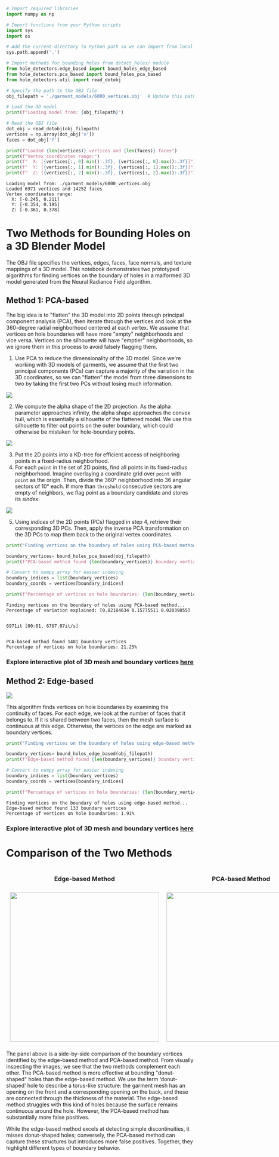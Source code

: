 ```python
# Import required libraries
import numpy as np

```


```python
# Import functions from your Python scripts
import sys
import os

# Add the current directory to Python path so we can import from local modules
sys.path.append('.')

# Import methods for bounding holes from detect_holes/ module
from hole_detectors.edge_based import bound_holes_edge_based
from hole_detectors.pca_based import bound_holes_pca_based
from hole_detectors.util import read_dotobj

```


```python
# Specify the path to the OBJ file
obj_filepath = './garment_models/6000_vertices.obj'  # Update this path as needed
```


```python
# Load the 3D model
print(f"Loading model from: {obj_filepath}")

# Read the OBJ file
dot_obj = read_dotobj(obj_filepath)
vertices = np.array(dot_obj['v'])
faces = dot_obj['f']

print(f"Loaded {len(vertices)} vertices and {len(faces)} faces")
print(f"Vertex coordinates range:")
print(f"  X: [{vertices[:, 0].min():.3f}, {vertices[:, 0].max():.3f}]")
print(f"  Y: [{vertices[:, 1].min():.3f}, {vertices[:, 1].max():.3f}]")
print(f"  Z: [{vertices[:, 2].min():.3f}, {vertices[:, 2].max():.3f}]")

```

    Loading model from: ./garment_models/6000_vertices.obj
    Loaded 6971 vertices and 14252 faces
    Vertex coordinates range:
      X: [-0.245, 0.211]
      Y: [-0.354, 0.195]
      Z: [-0.361, 0.378]


# Two Methods for Bounding Holes on a 3D Blender Model

The OBJ file specifies the vertices, edges, faces, face normals, and texture mappings of a 3D model. This notebook demonstrates two prototyped algorithms for finding vertices on the boundary of holes in a malformed 3D model generated from the Neural Radiance Field algorithm.

## Method 1: PCA-based
The big idea is to "flatten" the 3D model into 2D points through principal component analysis (PCA), then iterate through the vertices and look at the 360-degree radial neighborhood centered at each vertex. We assume that vertices on hole boundaries will have more "empty" neighborhoods and vice versa. Vertices on the silhouette will have "emptier" neighborhoods, so we ignore them in this process to avoid falsely flagging them. 

1. Use PCA to reduce the dimensionality of the 3D model. Since we're working with 3D models of garments, we assume that the first two principal components (PCs) can capture a majority of the variation in the 3D coordinates, so we can "flatten" the model from three dimensions to two by taking the first two PCs without losing much information.
<div>
    <img src="./imgs/flattened_pca.png" style="width: auto; height: auto;">
</div>

2. We compute the alpha shape of the 2D projection. As the alpha parameter approaches infinity, the alpha shape approaches the convex hull, which is essentially a silhouette of the flattened model. We use this silhouette to filter out points on the outer boundary, which could otherwise be mistaken for hole-boundary points.
<div>
    <img src="./imgs/alpha_silhouette.png" style="width: auto; height: auto;">
</div>

3. Put the 2D points into a KD-tree for efficient access of neighboring points in a fixed-radius neighborhood.
4. For each `point` in the set of 2D points, find all points in its fixed-radius neighborhood. Imagine overlaying a coordinate grid over `point` with `point` as the origin. Then, divide the 360° neighborhood into 36 angular sectors of 10° each. If more than `threshold` consecutive sectors are empty of neighbors, we flag point as a boundary candidate and stores its _sindex_.
<div>
    <img src="./imgs/pca_alg_visualized.png" style="width: auto; height: auto;">
</div>

5. Using _indices_ of the 2D points (PCs) flagged in step 4, retrieve their corresponding 3D PCs. Then, apply the inverse PCA transformation on the 3D PCs to map them back to the original vertex coordinates.


```python
print("Finding vertices on the boundary of holes using PCA-based method...")

boundary_vertices= bound_holes_pca_based(obj_filepath)
print(f"PCA-based method found {len(boundary_vertices)} boundary vertices")

# Convert to numpy array for easier indexing
boundary_indices = list(boundary_vertices)
boundary_coords = vertices[boundary_indices]

print(f"Percentage of vertices on hole boundaries: {len(boundary_vertices) / len(vertices) * 100:.2f}%")

```

    Finding vertices on the boundary of holes using PCA-based method...
    Percentage of variation explained: [0.82184634 0.15775511 0.02039855]


    6971it [00:01, 6767.07it/s]


    PCA-based method found 1481 boundary vertices
    Percentage of vertices on hole boundaries: 21.25%


### Explore interactive plot of 3D mesh and boundary vertices [here](https://lushaojia.github.io/urop-ssrc/PCA_based_demo.html)

## Method 2: Edge-based
<div>
    <img src="./imgs/edge_alg_visualized.png" style="width: auto; height: auto;">
</div>

This algorithm finds vertices on hole boundaries by examining the continuity of faces. 
For each edge, we look at the number of faces that it belongs to. 
If it is shared between two faces, then the mesh surface is continuous at this edge. Otherwise, the vertices on the edge are marked as boundary vertices.


```python
print("Finding vertices on the boundary of holes using edge-based method...")

boundary_vertices= bound_holes_edge_based(obj_filepath)
print(f"Edge-based method found {len(boundary_vertices)} boundary vertices")

# Convert to numpy array for easier indexing
boundary_indices = list(boundary_vertices)
boundary_coords = vertices[boundary_indices]

print(f"Percentage of vertices on hole boundaries: {len(boundary_vertices) / len(vertices) * 100:.2f}%")

```

    Finding vertices on the boundary of holes using edge-based method...
    Edge-based method found 133 boundary vertices
    Percentage of vertices on hole boundaries: 1.91%


### Explore interactive plot of 3D mesh and boundary vertices [here](https://lushaojia.github.io/urop-ssrc/Edge_based_demo.html)

# Comparison of the Two Methods
<div style="display: flex; justify-content: space-around; align-items: center;">
    <div style="text-align: center;">
        <h3>Edge-based Method</h3>
        <img src="./imgs/sleeve_edge_based.png" style="width: 400px; height: auto; margin: 10px;">
    </div>
    <div style="text-align: center;">
        <h3>PCA-based Method</h3>
        <img src="./imgs/sleeve_pca_based.png" style="width: 400px; height: auto; margin: 10px;">
    </div>
</div>

The panel above is a side-by-side comparison of the boundary vertices identified by the edge-baesd method and PCA-based method. From visually inspecting the images, we see that the two methods complement each other. The PCA-based method is more effective at bounding "donut-shaped" holes than the edge-based method. We use the term ‘donut-shaped’ hole to describe a torus-like structure: the garment mesh has an opening on the front and a corresponding opening on the back, and these are connected through the thickness of the material. The edge-based method struggles with this kind of holes because the surface remains continuous around the hole. However, the PCA-based method has substantially more false positives. 

While the edge-based method excels at detecting simple discontinuities, it misses donut-shaped holes; conversely, the PCA-based method can capture these structures but introduces more false positives. Together, they highlight different types of boundary behavior.
